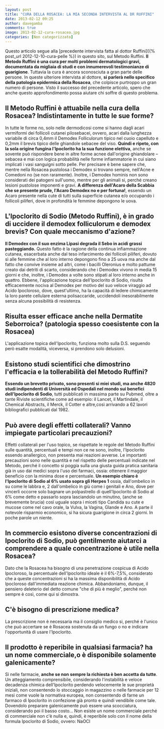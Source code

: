 ```yaml
---
layout: post
title: "CURA DELLA ROSACEA: LA MIA SECONDA INTERVISTA AL DR RUFFINI"
date: 2013-02-12 09:25
author: davegamba
comments: true
image: 2013-02-12-cura-rosacea.jpg
categories: [Non categorizzato]
---
```

Questo articolo segue alla [precedente intervista fatta al dottor Ruffini]({% post_url 2012-12-10-cura-pelle %}) in questo sito, sul Metodo Ruffini. **Il Metodo Ruffini è una cura per molti problemi dermatologici gravi, documentata da migliaia di studi e con innumerevoli testimonianze di guarigione**. Tuttavia la cura è ancora sconosciuta a gran parte delle persone. In queste ulteriore intervista al dottore, **si parlerà nello specifico della patologia epidermica della Rosacea**, che colpisce purtroppo un gran numero di persone. Visto il successo del precedente articolo, spero che anche questo approfondimento possa aiutare chi soffre di questo problema.

Il Metodo Ruffini è attuabile nella cura della Rosacea? Indistintamente in tutte le sue forme?
----------------------------------------------------------------------------------------------

In tutte le forme no, solo nelle dermodicosi come si hanno dagli acari vermiformi dei follicoli cutanei pilosebacei, ovvero, acari dalla lunghezza variabile di circa 0,4mm il Demodex Folliculorum tipico nel cuoio capelluto e 0,2mm il brevis tipico delle ghiandole sebacee del viso. **Quindi e ripeto, con la sola origine fungina l'Ipoclorito ha la sua funzione elettiva**, anche se sovente può rispondere bene in altre forme acnee dall'origine ghiandolare – sebacea e mai con logica probabilità nelle forme infiammatorie in cui siano implicati i vasi sanguigni sotto pelle. Per precisare è bene sapere che, mentre nella Rosacea pustolosa i Demodex si trovano sempre, nell'Acne e Comedoni no (se non raramente). Inoltre, i Demodex hominis non sono considerati dei patogeni sull'uomo, mentre per gli animali si, perché creano lesioni pustolose imponenti e gravi. **A differenza dell'Acaro della Scabbia che se presente prude, l'Acaro Demodex no e per fortuna!**, essendo un Acaro presente nella cute di tutti sulla superficie cutanea e/o occupando i follicoli piliferi, dove in profondità le femmine depongono le uova.

L'Ipoclorito di Sodio (Metodo Ruffini), è in grado di uccidere il demodex folliculorum e demodex brevis? Con quale meccanismo d'azione?
---------------------------------------------------------------------------------------------------------------------------------------

**Il Demodex con il suo enzima Lipasi degrada il Sebo in acidi grassi pasteggiando.** Questo fatto è la ragione della continua infiammazione cutanea, esacerbata anche dal teso infarcimento dei follicoli piliferi, dovuto sì alle femmine che al loro interno depongono fino a 25 uova ma anche dal fatto che convive insieme ad altri, come i bacilli Oleronius e molto pattume creato dai detriti di scarto, considerando che i Demodex vivono in media 15 giorni e che, inoltre, i Demodex a volte sono stipati al loro interno anche in quattro. Ebbene, l'applicazione topica dell'Ipoclorito di Sodio, risulta efficacemente nociva al Demodex per motivo del suo veloce viraggio ad Acido Ipocloroso, dove, quest'ultimo, ha la capacità di ledere chimicamente la loro parete cellulare esterna polisaccaride, uccidendoli inesorabilmente senza alcuna possibilità di resistenza.

Risulta esser efficace anche nella Dermatite Seborroica? (patologia spesso coesistente con la Rosacea)
------------------------------------------------------------------------------------------------------

L'applicazione topica dell'Ipoclorito, funziona molto sulla D.S. seguendo però esatte modalità, viceversa, si prendono solo delusioni.

Esistono studi scientifici che dimostrino l'efficacia e la tollerabilità del Metodo Ruffini?
--------------------------------------------------------------------------------------------

**Essendo un brevetto privato, sono presenti si miei studi, ma anche 4820 studi indipendenti di Università ed Ospedali nel mondo sui benefici dell'Ipoclorito di Sodio**, tutti pubblicati in massima parte su Pubmed, oltre a tante Riviste scientifiche come ad esempio: il Lancet, il Martindale, il Chemical Abstracts, il Merck, il Cotter e altre,così arrivando a 62 lavori bibliografici pubblicati dal 1982.

Può avere degli effetti collaterali? Vanno impiegate particolari precauzioni?
-----------------------------------------------------------------------------

Effetti collaterali per l'uso topico, se rispettate le regole del Metodo Ruffini sulle quantità, percentuali e tempi non ce ne sono, inoltre, l'Ipoclorito essendo anallergico, non presenta mai reazioni avverse. Le importanti precauzioni sono nelle quantità e nel rispetto delle percentuali indicate nel Metodo, perché il concetto si poggia sulla una giusta guida pratica sanitaria già in uso dai medici sopra l'uso dei farmaci, ossia: ottenere il maggior beneficio con la minima dose e percentuale. **Un esempio chiaro è l'Ipoclorito di Sodio al 6% usato sopra gli Herpes 1** ossia, dall'ombelico in su come le labbra e, 2 dall'ombelico in giù come i genitali e Ano, dove per vincerli occorre solo bagnare un polpastrello di quell'Ipoclorito di Sodio al 6% come detto e passarlo sopra lasciandolo un minutino, (anche se brevemente brucia) così uguale sopra i miceti tipo Candida su cute e mucose come nel cavo orale, la Vulva, la Vagina, Glande e Ano. A parte il notevole risparmio economico, si ha sicura guarigione in circa 2 giorni. In poche parole un niente.

In commercio esistono diverse concentrazioni di Ipoclorito di Sodio, può gentilmente aiutarci a comprendere a quale concentrazione è utile nella Rosacea?
---------------------------------------------------------------------------------------------------------------------------------------------------------

Dato che la Rosacea ha bisogno di una penetrazione cospicua di Acido Ipocloroso, la percentuale dell'Ipoclorito ideale è il 6%-7,5%, considerato che a queste concentrazioni si ha la massima disponibilità di Acido Ipocloroso dall'immediata reazione chimica. Abbandoniamo, dunque, il pensiero deleterio del detto comune "che di più è meglio", perché non sempre è così, come qui si dimostra.

C'è bisogno di prescrizione medica?
-----------------------------------

La prescrizione non è necessaria ma il consiglio medico si, perché è l'unico che può accertare se è Rosacea sostenuta da un fungo o no e indicare l'opportunità di usare l'Ipoclorito.

Il prodotto è reperibile in qualsiasi farmacia? ha un nome commerciale,o è disponibile solamente galenicamente?
---------------------------------------------------------------------------------------------------------------

Sì nelle farmacie, **anche se non sempre la richiesta è ben accetta da tutte**. Un atteggiamento comprensibile, considerando l'instabilità e veloce decadenza chimica dell'Ipoclorito perdendo velocemente le sue proprietà iniziali, non consentendo lo stoccaggio in magazzino o nelle farmacie per 12 mesi come vuole la normativa europea, non consentendo di farne un farmaco di Ipoclorito in confezione già pronto e quindi vendibile come tale. Dovendolo preparare galenicamente può essere una scocciatura, considerando poi il basso costo... Non esiste un nome commerciale perché di commerciale non c'è nulla e, quindi, è reperibile solo con il nome della formula Ipoclorito di Sodio, ovvero: NaOCl